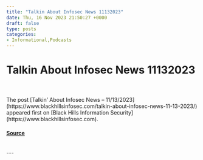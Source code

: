 ```yaml
---
title: "Talkin About Infosec News 11132023"
date: Thu, 16 Nov 2023 21:50:27 +0000
draft: false
type: posts
categories: 
- Informational,Podcasts
---
```

# Talkin About Infosec News 11132023

<br/>

<br/>
The post [Talkin’ About Infosec News – 11/13/2023](https://www.blackhillsinfosec.com/talkin-about-infosec-news-11-13-2023/) appeared first on [Black Hills Information Security](https://www.blackhillsinfosec.com).

#### [Source](https://www.blackhillsinfosec.com/talkin-about-infosec-news-11-13-2023/)

<br/>
---

